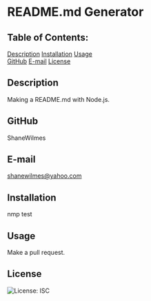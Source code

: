 # README.md Generator

## Table of Contents:
  [Description](#description) 
  [Installation](#installation)
  [Usage](#usage)  
  [GitHub](#gitHub)
  [E-mail](#E-mail)
  [License](#License)  

## Description
Making a README.md with Node.js.

## GitHub
ShaneWilmes

## E-mail
shanewilmes@yahoo.com

## Installation
nmp test

## Usage
Make a pull request.

## License

![License: ISC](https://img.shields.io/badge/License-ISC-blue.svg)
    
